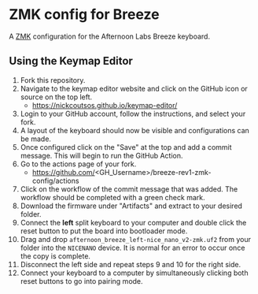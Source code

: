 # ZMK config for Breeze

A [ZMK](https://zmk.dev/) configuration for the Afternoon Labs Breeze keyboard.

## Using the Keymap Editor

1. Fork this repository.
2. Navigate to the keymap editor website and click on the GitHub icon or source on the top left.
	- https://nickcoutsos.github.io/keymap-editor/
3. Login to your GitHub account, follow the instructions, and select your fork.
4. A layout of the keyboard should now be visible and configurations can be made.
5. Once configured click on the "Save" at the top and add a commit message. This will begin to run the GitHub Action.
6. Go to the actions page of your fork.
	- https://github.com/<GH_Username>/breeze-rev1-zmk-config/actions
7. Click on the workflow of the commit message that was added. The workflow should be completed with a green check mark.
8. Download the firmware under "Artifacts" and extract to your desired folder.
9. Connect the **left** split keyboard to your computer and double click the reset button to put the board into bootloader mode.
10. Drag and drop `afternoon_breeze_left-nice_nano_v2-zmk.uf2` from your folder into the `NICENANO` device. It is normal for an error to occur once the copy is complete.
11. Disconnect the left side and repeat steps 9 and 10 for the right side.
12. Connect your keyboard to a computer by simultaneously clicking both reset buttons to go into pairing mode. 
